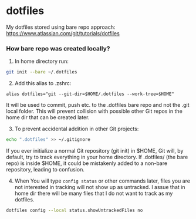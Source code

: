# dotfiles
My dotfiles stored using bare repo approach:
https://www.atlassian.com/git/tutorials/dotfiles

### How bare repo was created locally?

1. In home directory run:

```bash
git init --bare ~/.dotfiles
```

2. Add this alias to .zshrc:
```
alias dotfiles="git --git-dir=$HOME/.dotfiles --work-tree=$HOME"
```
It will be used to commit, push etc. to the .dotfiles bare repo and not the .git local folder. 
This will prevent collision with possible other Git repos in the home dir that can be created later.

3. To prevent accidental addition in other Git projects:
```bash
echo ".dotfiles" >> ~/.gitignore
```
If you ever initialize a normal Git repository (git init) in $HOME, Git will, by default, try to track everything in your home directory. If .dotfiles/ (the bare repo) is inside $HOME, it could be mistakenly added to a non-bare repository, leading to confusion.

4. When You will type ```config status``` or other commands later, files you are not interested in tracking will not show up as untracked. I assue that in home dir there will be many files that I do not want to track as my dotfiles.
```bash
dotfiles config --local status.showUntrackedFiles no
```


